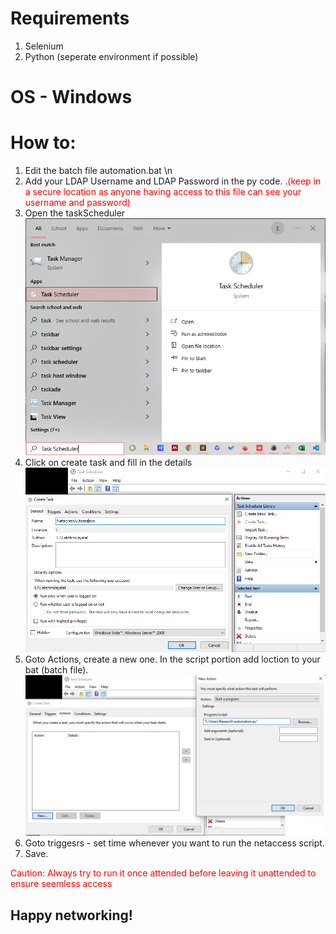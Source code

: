 # Requirements 
1. Selenium
2. Python (seperate environment if possible)

# OS - Windows
# How to:

1. Edit the batch file automation.bat \n
2. Add your LDAP Username and LDAP Password in the py code. <span style="color:red">.(keep in a secure location as anyone having access to this file can see your username and password)</span>
3. Open the taskScheduler ![alt text](taskStarup.png "Task Scheduler")
4. Click on create task and fill in the details ![alt text](CreateTask.png)
5. Goto Actions, create a new one. In the script portion add loction to your bat (batch file). ![alt text](actions.png)
6. Goto triggesrs - set time whenever you want to run the netaccess script. 
7. Save.

<span style="color:red">Caution: Always try to run it once attended before leaving it unattended to ensure seemless access</span>

## Happy networking! 

